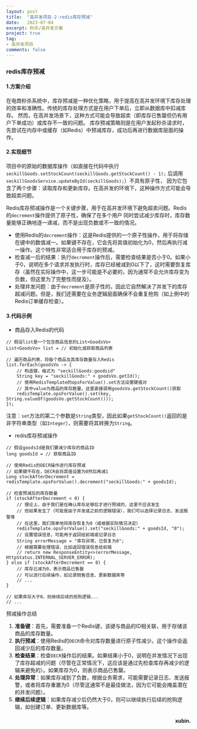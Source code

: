 ```yaml
---
layout: post
title:  "高并发项目-2-redis库存预减"
date:   2023-07-04
excerpt: 秒杀/高并发方案
project: true
tag:
- 高并发项目  
comments: false
---
```

### redis库存预减
#### 1.方案介绍
在电商秒杀系统中，库存预减是一种优化策略，用于提高在高并发环境下库存处理的效率和准确性。传统的库存处理方式是在用户下单后，立即从数据库中扣减库存。
然而，在高并发场景下，这种方式可能会导致超卖（即库存已售罄但仍有用户下单成功）或库存不一致的问题。
库存预减策略则是在用户发起秒杀请求时，先尝试在内存中或缓存（如Redis）中预减库存，成功后再进行数据库层面的操作。

#### 2.实现细节
项目中的原始的数据库操作（如直接在代码中执行 `seckillGoods.setStockCount(seckillGoods.getStockCount() - 1);` 后调用 `seckillGoodsService.updateById(seckillGoods);`）不具有原子性，
因为它包含了两个步骤：读取库存和更新库存。在高并发的环境下，这种操作方式可能会导致超卖问题。

Redis库存预减操作是一个关键步骤，用于在高并发环境下避免超卖问题。Redis的`decrement`操作提供了原子性，确保了在多个用户
同时尝试减少库存时，库存数量能够正确地逐一递减，而不是出现负数或不一致的情况。
- 使用Redis的`decrement`操作：这是Redis提供的一个原子性操作，用于将存储在键中的数值减一。如果键不存在，它会先将其值初始化为0，然后再执行减一操作。这个特性非常适合用于库存的预减。
- 检查减一后的结果：执行`decrement`操作后，需要检查结果是否小于0。如果小于0，说明在多个请求并发执行时，库存已经被减到0以下了，这时需要恢复库存（虽然在实际操作中，这一步可能是不必要的，因为通常不会允许库存变为负数，但这里为了完整性而提及）。
- 处理并发问题：由于`decrement`是原子性的，因此它自然解决了并发下的库存超减问题。但是，我们还需要在业务逻辑层面确保不会重复抢购（如上例中的Redis订单缓存检查）。

#### 3.代码示例
- 商品存入Redis的代码
```
// 假设list是一个包含商品信息的List<GoodsVo>  
List<GoodsVo> list = // 初始化或获取商品列表  
  
// 遍历商品列表，将每个商品及其库存数量存入Redis  
list.forEach(goodsVo -> {  
    // 构造键，格式为 "seckillGoods:goodsid"  
    String key = "seckillGoods:" + goodsVo.getId();  
    // 使用RedisTemplate的opsForValue().set方法设置键值对  
    // 其中value为商品的库存数量，这里直接调用goodsVo.getStockCount()获取  
    redisTemplate.opsForValue().set(key, String.valueOf(goodsVo.getStockCount()));  
});
```
注意：`set`方法的第二个参数是`String`类型，因此如果`getStockCount()`返回的是非字符串类型（如`Integer`），则需要将其转换为`String`。
- redis库存预减操作
```
// 假设goodsId是我们要减少库存的商品ID  
long goodsId = // 获取商品ID  
  
// 使用Redis的DECR操作进行库存预减  
// 如果键不存在，DECR会将其值设置为0然后再减1  
Long stockAfterDecrement = redisTemplate.opsForValue().decrement("seckillGoods:" + goodsId);  
  
// 检查预减后的库存数量  
if (stockAfterDecrement < 0) {  
    // 理论上，由于我们是在确认库存足够后才进行预减的，这里不应该发生  
    // 但如果发生了（可能是由于并发或之前的逻辑错误），我们可以选择记录日志、发送报警等  
    // 在这里，我们简单地将库存恢复为0（或根据实际情况决定）  
    redisTemplate.opsForValue().set("seckillGoods:" + goodsId, "0");  
    // 设置错误信息，可能用于返回给前端或记录日志  
    String errorMessage = "库存异常，已恢复为0";  
    // 根据需要处理错误，比如返回错误信息给前端  
    // return new ResponseEntity<>(errorMessage, HttpStatus.INTERNAL_SERVER_ERROR);  
} else if (stockAfterDecrement == 0) {  
    // 库存已减为0，表示商品已售罄  
    // 可以进行后续操作，如记录销售信息、更新数据库等  
    // ...  
}  
  
// 如果库存大于0，则继续后续的抢购逻辑...  
// ...
```

预减操作总结

1. **准备键**：首先，需要准备一个Redis键，该键与商品的ID相关联，用于存储该商品的库存数量。
2. **执行预减**：使用Redis的`DECR`命令对库存数量进行原子性减少。这个操作会返回减少后的库存数量。
3. **检查结果**：检查`DECR`操作后的结果。如果结果小于0，说明在并发情况下出现了库存超减的问题（尽管在正常情况下，这应该是通过先检查库存再减少的逻辑来避免的）。如果库存为0，则表示商品已售罄。
4. **处理异常**：如果库存减到了负数，根据业务需求，可能需要记录日志、发送报警，或者将库存重置为0（尽管这通常不是最佳做法，因为它可能会掩盖潜在的并发问题）。
5. **继续后续逻辑**：如果库存减少后仍然大于0，则可以继续执行后续的抢购逻辑，如创建订单、更新数据库等。
<h4 align = "right">xubin.</h4>


